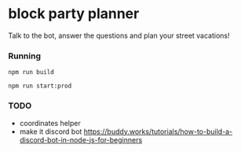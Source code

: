 # block party planner

Talk to the bot, answer the questions and plan your street vacations!

### Running

```shell
npm run build
```

```shell
npm run start:prod
```

### TODO

* coordinates helper
* make it discord bot https://buddy.works/tutorials/how-to-build-a-discord-bot-in-node-js-for-beginners
